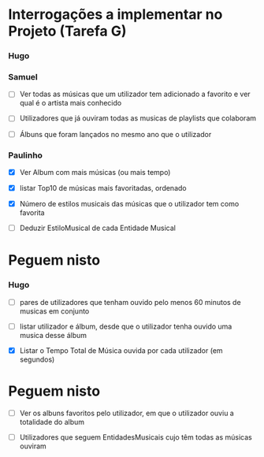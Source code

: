 # Interrogações a implementar no Projeto (Tarefa G)

### Hugo
### Samuel

- [ ] Ver todas as músicas que um utilizador tem adicionado a favorito e ver qual é o artista mais conhecido

- [ ] Utilizadores que já ouviram todas as musicas de playlists que colaboram

- [ ] Álbuns que foram lançados no mesmo ano que o utilizador

### Paulinho

- [x] Ver Album com mais músicas (ou mais tempo)

- [x] listar Top10 de músicas mais favoritadas, ordenado

- [x] Número de estilos musicais das músicas que o utilizador tem como favorita

- [ ] Deduzir EstiloMusical de cada Entidade Musical
  
# Peguem nisto

### Hugo

- [ ] pares de utilizadores que tenham ouvido pelo menos 60 minutos de musicas em conjunto

- [ ] listar utilizador e álbum, desde que o utilizador tenha ouvido uma musica desse álbum

- [x] Listar o Tempo Total de Música ouvida por cada utilizador (em segundos)

# Peguem nisto

- [ ] Ver os albuns favoritos pelo utilizador, em que o utilizador ouviu a totalidade do album

- [ ] Utilizadores que seguem EntidadesMusicais cujo têm todas as músicas ouviram
